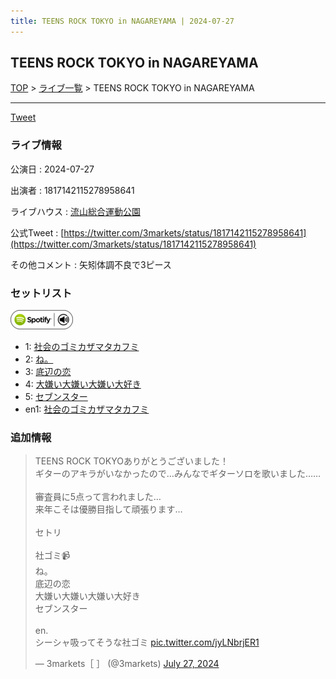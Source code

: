 ```yaml
---
title: TEENS ROCK TOKYO in NAGAREYAMA | 2024-07-27
---
```

## TEENS ROCK TOKYO in NAGAREYAMA

[TOP](/setlist/) > [ライブ一覧](lives.html) > TEENS ROCK TOKYO in NAGAREYAMA

___

<a href="https://twitter.com/share?ref_src=twsrc%5Etfw" data-text="3markets[ ]セットリスト > TEENS ROCK TOKYO in NAGAREYAMA" class="twitter-share-button" data-via="3markets" data-hashtags="3markets" data-related="3markets" data-show-count="false">Tweet</a>

### ライブ情報

公演日
:    2024-07-27

出演者
:    1817142115278958641

ライブハウス
:    [流山総合運動公園](livehouse086.html)

公式Tweet
:    [https://twitter.com/3markets/status/1817142115278958641](https://twitter.com/3markets/status/1817142115278958641)

その他コメント
:    矢矧体調不良で3ピース

### セットリスト


[![play with spotify](images/spotify-icon.png)](https://open.spotify.com/playlist/1umrvvfdImAhmbScP6f4Vq)



*  1: [社会のゴミカザマタカフミ](song002.html)
*  2: [ね。](song076.html)
*  3: [底辺の恋](song008.html)
*  4: [大嫌い大嫌い大嫌い大好き](song035.html)
*  5: [セブンスター](song020.html)
*  en1: [社会のゴミカザマタカフミ](song002.html)


### 追加情報



<blockquote class="twitter-tweet"><p lang="ja" dir="ltr">TEENS ROCK TOKYOありがとうございました！<br>ギターのアキラがいなかったので…みんなでギターソロを歌いました……<br><br>審査員に5点って言われました…<br>来年こそは優勝目指して頑張ります…<br><br>セトリ<br><br>社ゴミ📹<br>ね。<br>底辺の恋<br>大嫌い大嫌い大嫌い大好き<br>セブンスター<br><br>en.<br>シーシャ吸ってそうな社ゴミ <a href="https://t.co/jyLNbrjER1">pic.twitter.com/jyLNbrjER1</a></p>&mdash; 3markets［ ］ (@3markets) <a href="https://twitter.com/3markets/status/1817142115278958641?ref_src=twsrc%5Etfw">July 27, 2024</a></blockquote>
<script async src="https://platform.twitter.com/widgets.js" charset="utf-8"></script>




<script async src="https://platform.twitter.com/widgets.js" charset="utf-8"></script>